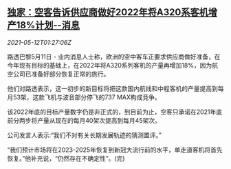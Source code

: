 <!--1620783062000-->
[独家：空客告诉供应商做好2022年将A320系客机增产18%计划--消息](https://cn.reuters.com/article/airbus-2022-a320-production-0512-idCNKBS2CT041)
------

<div><i>2021-05-12T01:27:06Z</i></div><p>路透巴黎5月11日 - 业内消息人士称，欧洲的空中客车正要求供应商做好准备，在今年现有目标的基础上，在2022年将A320系列客机的产量再增加18%，因为航空公司已准备好部分恢复正常的旅行。 　</p><p>他们对路透表示，这一初步的新目标将把这款国内航线和中程客机的产量提高到每月53架，这款飞机与波音部分停飞的737 MAX构成竞争。</p><p>该2022年底的目标产量数字仍是非正式的，到目前为止，空客只承诺在2021年底前分两步将产量从现在的每月40架次提高到每月45架次。</p><p>公司发言人表示:“我们不对有关长期发展轨迹的猜测置评。”</p><p>“我们预计市场将在2023-2025年恢复到新冠大流行前的水平，单走道客机将首先恢复。”他补充说，“仍然存在不确定性”。(完)</p>
